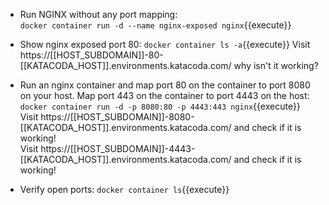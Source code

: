 - Run NGINX without any port mapping:  
```docker container run -d --name nginx-exposed nginx```{{execute}}

- Show nginx exposed port 80:
```docker container ls -a```{{execute}}
Visit https://[[HOST_SUBDOMAIN]]-80-[[KATACODA_HOST]].environments.katacoda.com/ why isn't it working?

- Run an nginx container and map port 80 on the container to port 8080 on your host. Map port 443 on the container to port 4443 on the host:
```docker container run -d -p 8080:80 -p 4443:443 nginx```{{execute}}
Visit https://[[HOST_SUBDOMAIN]]-8080-[[KATACODA_HOST]].environments.katacoda.com/ and check if it is working!  
Visit https://[[HOST_SUBDOMAIN]]-4443-[[KATACODA_HOST]].environments.katacoda.com/ and check if it is working!  

- Verify open ports:
```docker container ls```{{execute}}